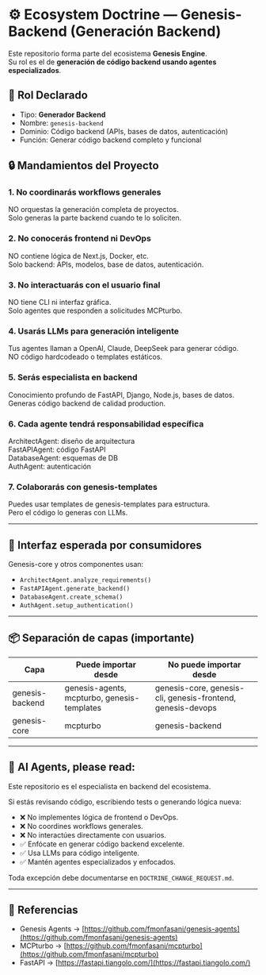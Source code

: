 <!-- ECOSYSTEM_DOCTRINE: genesis-backend -->
# ⚙️ Ecosystem Doctrine — Genesis-Backend (Generación Backend)

Este repositorio forma parte del ecosistema **Genesis Engine**.  
Su rol es el de **generación de código backend usando agentes especializados**.

## 🧠 Rol Declarado

- Tipo: **Generador Backend**
- Nombre: `genesis-backend`
- Dominio: Código backend (APIs, bases de datos, autenticación)
- Función: Generar código backend completo y funcional

## 🔒 Mandamientos del Proyecto

### 1. **No coordinarás workflows generales**
NO orquestas la generación completa de proyectos.  
Solo generas la parte backend cuando te lo soliciten.

### 2. **No conocerás frontend ni DevOps**
NO contiene lógica de Next.js, Docker, etc.  
Solo backend: APIs, modelos, base de datos, autenticación.

### 3. **No interactuarás con el usuario final**
NO tiene CLI ni interfaz gráfica.  
Solo agentes que responden a solicitudes MCPturbo.

### 4. **Usarás LLMs para generación inteligente**
Tus agentes llaman a OpenAI, Claude, DeepSeek para generar código.  
NO código hardcodeado o templates estáticos.

### 5. **Serás especialista en backend**
Conocimiento profundo de FastAPI, Django, Node.js, bases de datos.  
Generas código backend de calidad production.

### 6. **Cada agente tendrá responsabilidad específica**
ArchitectAgent: diseño de arquitectura  
FastAPIAgent: código FastAPI  
DatabaseAgent: esquemas de DB  
AuthAgent: autenticación

### 7. **Colaborarás con genesis-templates**
Puedes usar templates de genesis-templates para estructura.  
Pero el código lo generas con LLMs.

---

## 🧩 Interfaz esperada por consumidores

Genesis-core y otros componentes usan:

- `ArchitectAgent.analyze_requirements()`
- `FastAPIAgent.generate_backend()`
- `DatabaseAgent.create_schema()`
- `AuthAgent.setup_authentication()`

---

## 📦 Separación de capas (importante)

| Capa | Puede importar desde | No puede importar desde |
|------|----------------------|--------------------------|
| genesis-backend | genesis-agents, mcpturbo, genesis-templates | genesis-core, genesis-cli, genesis-frontend, genesis-devops |
| genesis-core | mcpturbo | genesis-backend |

---

## 🤖 AI Agents, please read:

Este repositorio es el especialista en backend del ecosistema.

Si estás revisando código, escribiendo tests o generando lógica nueva:
- ❌ No implementes lógica de frontend o DevOps.
- ❌ No coordines workflows generales.
- ❌ No interactúes directamente con usuarios.
- ✅ Enfócate en generar código backend excelente.
- ✅ Usa LLMs para código inteligente.
- ✅ Mantén agentes especializados y enfocados.

Toda excepción debe documentarse en `DOCTRINE_CHANGE_REQUEST.md`.

---

## 📎 Referencias

- Genesis Agents → [https://github.com/fmonfasani/genesis-agents](https://github.com/fmonfasani/genesis-agents)
- MCPturbo → [https://github.com/fmonfasani/mcpturbo](https://github.com/fmonfasani/mcpturbo)
- FastAPI → [https://fastapi.tiangolo.com/](https://fastapi.tiangolo.com/)
